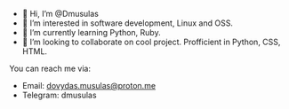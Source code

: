 - 👋 Hi, I’m @Dmusulas
- 👀 I’m interested in software development, Linux and OSS.
- 🌱 I’m currently learning Python, Ruby.
- 💞️ I’m looking to collaborate on cool project. Profficient in Python, CSS, HTML.

You can reach me via:
- Email: dovydas.musulas@proton.me
- Telegram: dmusulas

